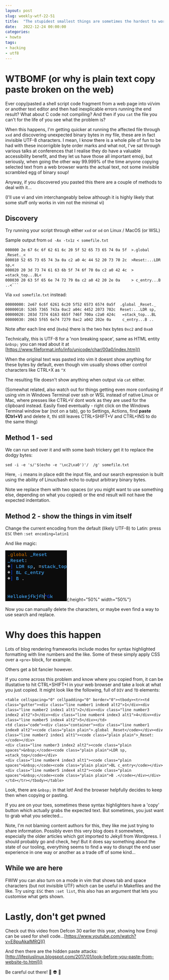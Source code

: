 ```yaml
---
layout: post
slug: weekly-wtf-22-51
title:  "The stupidest smallest things are sometimes the hardest to work out how to fix"
date:   2022-12-24 00:00:00
categories:
- howto
tags:
- hacking
- utf8
---
```


# WTBOMF (or why is plain text copy paste broken on the web)

Ever copy/pasted a shell script code fragment from a web page into vi/vim or another text editor and then had inexplicable errors running the end result? What about C code not compiling? And then if you `cat` the file you can't for the life of you see what the problem is?

When this happens, I'm getting quicker at running the affected file through `xxd` and discovering unexpected binary bytes in my file, these are in fact invisible UTF-8 characters. I mean, I know there is a whole pile of fun to be had with these incorrigible byte order marks and what not, I've sat through various talks at conferences that I realise they do have a valuable accessibility benefit, and they let us have those all important emoji, but seriously, when going the other way 99.999% of the time anyone copying selected text from a web browser wants the actual text, not some invisible scrambled egg of binary soup!

Anyway, if you discovered you pasted this there are a couple of methods to deal with it...

(I'll use vi and vim interchangeably below although it is highly likely that some stuff only works in vim not the minimal vi)

## Discovery

Try running your script through either `xxd` or `od` on Linux / MacOS (or WSL)

Sample output from `od -Ax -tx1z < somefile.txt` 
```
000000 2e 67 6c 6f 62 61 6c 20 5f 52 65 73 65 74 0a 5f  >.global _Reset._<
000010 52 65 73 65 74 3a 0a c2 a0 4c 44 52 20 73 70 2c  >Reset:...LDR sp,<
000020 20 3d 73 74 61 63 6b 5f 74 6f 70 0a c2 a0 42 4c  > =stack_top...BL<
000030 20 63 5f 65 6e 74 72 79 0a c2 a0 42 20 2e 0a     > c_entry...B ..<```
```

Via `xxd somefile.txt` instead:
```
00000000: 2e67 6c6f 6261 6c20 5f52 6573 6574 0a5f  .global _Reset._
00000010: 5265 7365 743a 0ac2 a04c 4452 2073 702c  Reset:...LDR sp,
00000020: 203d 7374 6163 6b5f 746f 700a c2a0 424c   =stack_top...BL
00000030: 2063 5f65 6e74 7279 0ac2 a042 202e 0a     c_entry...B ..
```

Note after each line end (`0x0a`) there is the two hex bytes `0xc2` and `0xa0`

Technically, this is UTF-8 for a 'non breaking space', same as HTML entity `&nbsp;` you can read about it at [https://www.fileformat.info/info/unicode/char/00a0/index.htm]()

When the original text was pasted into vim it doesnt show anything for these bytes by default, even though vim usually shows other control characters like CTRL+X as `^X`

The resulting file doesn't show anything when output via `cat` either.

(Somewhat related, also watch out for things getting even more confusing if using vim in Windows Terminal over ssh or WSL instead of native Linux or Mac, where presses like CTRL+V dont work as they are used for the clipboard instead. Easily fixed eventually - right click on the Windows Terminal window bar (not on a tab), go to Settings, Actions, find **paste (Ctrl+V)** and delete it, thi still leaves CTRL+SHIFT+V and CTRL+INS to do the same thing)

## Method 1 - sed

We can run sed over it and with some bash trickery get it to replace the dodgy bytes:
```
sed -i -e 's/'$(echo -e '\xc2\xa0')'/  /g' somefile.txt
```

Here, `-i` means in place edit the input file, and our search expression is built using the ability of Linux/bash echo to output arbitrary binary bytes.

Note we replace them with two spaces (or you might want to use something else, depending on what you copied) or the end result will not have the expected indentation.

## Method 2 - show the things in vim itself

Change the current encoding from the default (likely UTF-8) to Latin:
press `ESC` then `:set encoding=latin1`

And like magic:

![Vim in Windows terminal showing diamonds for unprintable UTF characters](/images/magical-diamonds-1.png){:height="50%" width="50%"}

Now you can manually delete the characters, or maybe even find a way to use search and replace. 

# Why does this happen

Lots of blog rendering frameworks include modes for syntax highlighted formatting with line numbers and the like. Some of these simply apply CSS over a `<pre>` block, for example.

Others get a bit fancier however.

If you come across this problem and know where you copied from, it can be illustative to hit CTRL+SHIFT+I in your web browser and take a look at what you just copied. It might look like the following, full of `DIV` and `TD` elements:
```
<table cellspacing="0" cellpadding="0" border="0"><tbody><tr><td class="gutter"><div class="line number1 index0 alt2">1</div><div class="line number2 index1 alt1">2</div><div class="line number3 index2 alt2">3</div><div class="line number4 index3 alt1">4</div><div class="line number5 index4 alt2">5</div></td>
<td class="code"><div class="container"><div class="line number1 index0 alt2"><code class="plain plain">.global _Reset</code></div><div class="line number2 index1 alt1"><code class="plain plain">_Reset:</code></div>
<div class="line number3 index2 alt2"><code class="plain spaces">&nbsp;</code><code class="plain plain">LDR sp, =stack_top</code></div>
<div class="line number4 index3 alt1"><code class="plain spaces">&nbsp;</code><code class="plain plain">BL c_entry</code></div>
<div class="line number5 index4 alt2"><code class="plain spaces">&nbsp;</code><code class="plain plain">B .</code></div></div></td></tr></tbody></table>
```

Look, there are `&nbsp;` in that lot! And the browser helpfully decides to keep then when copying or pasting.

If you are on your toes, sometimes these syntax highlighters have a 'copy' button which actually grabs the expected text. But sometimes, you just want to grab what you selected...

Note, I'm not blaming content authors for this, they like me just trying to share information. Possibly even this very blog does it somewhere, especially the older articles which got imported to Jekyll from Wordpress. I should probably go and check, hey!  But it does say something about the state of our tooling, everything seems to find a way to disrupt the end user experience in one way or another as a trade off of some kind...

## While we are here

FWIW you can also turn on a mode in vim that shows tab and space characters (but not invisible UTF) which can be useful in Makefiles and the like.
Try using: `ESC` then `:set list`, this also has an argument that lets you customise what gets shown.

# Lastly, don't get pwned

Check out this video from Defcon 30 earlier this year, showing how Emoji can be used for shell code...[https://www.youtube.com/watch?v=E8puAkalMRQ]()

And then there are the hidden paste attacks: [http://lifepluslinux.blogspot.com/2017/01/look-before-you-paste-from-website-to.html]()

Be careful out there! 👾 👽 💩
